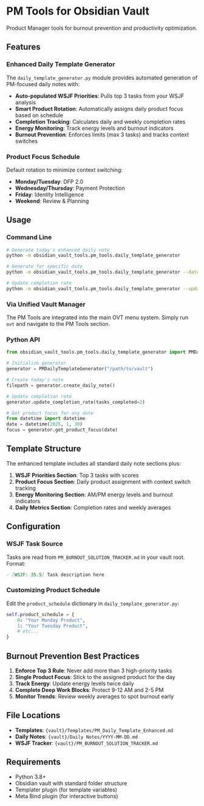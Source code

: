 # PM Tools for Obsidian Vault

Product Manager tools for burnout prevention and productivity optimization.

## Features

### Enhanced Daily Template Generator

The `daily_template_generator.py` module provides automated generation of PM-focused daily notes with:

- **Auto-populated WSJF Priorities**: Pulls top 3 tasks from your WSJF analysis
- **Smart Product Rotation**: Automatically assigns daily product focus based on schedule
- **Completion Tracking**: Calculates daily and weekly completion rates
- **Energy Monitoring**: Track energy levels and burnout indicators
- **Burnout Prevention**: Enforces limits (max 3 tasks) and tracks context switches

### Product Focus Schedule

Default rotation to minimize context switching:
- **Monday/Tuesday**: DFP 2.0
- **Wednesday/Thursday**: Payment Protection
- **Friday**: Identity Intelligence
- **Weekend**: Review & Planning

## Usage

### Command Line

```bash
# Generate today's enhanced daily note
python -m obsidian_vault_tools.pm_tools.daily_template_generator

# Generate for specific date
python -m obsidian_vault_tools.pm_tools.daily_template_generator --date 2025-01-30

# Update completion rate
python -m obsidian_vault_tools.pm_tools.daily_template_generator --update-completion 2
```

### Via Unified Vault Manager

The PM Tools are integrated into the main OVT menu system. Simply run `ovt` and navigate to the PM Tools section.

### Python API

```python
from obsidian_vault_tools.pm_tools.daily_template_generator import PMDailyTemplateGenerator

# Initialize generator
generator = PMDailyTemplateGenerator("/path/to/vault")

# Create today's note
filepath = generator.create_daily_note()

# Update completion rate
generator.update_completion_rate(tasks_completed=2)

# Get product focus for any date
from datetime import datetime
date = datetime(2025, 1, 30)
focus = generator.get_product_focus(date)
```

## Template Structure

The enhanced template includes all standard daily note sections plus:

1. **WSJF Priorities Section**: Top 3 tasks with scores
2. **Product Focus Section**: Daily product assignment with context switch tracking
3. **Energy Monitoring Section**: AM/PM energy levels and burnout indicators
4. **Daily Metrics Section**: Completion rates and weekly averages

## Configuration

### WSJF Task Source

Tasks are read from `PM_BURNOUT_SOLUTION_TRACKER.md` in your vault root. Format:
```markdown
- [WSJF: 35.5] Task description here
```

### Customizing Product Schedule

Edit the `product_schedule` dictionary in `daily_template_generator.py`:
```python
self.product_schedule = {
    0: "Your Monday Product",
    1: "Your Tuesday Product",
    # etc...
}
```

## Burnout Prevention Best Practices

1. **Enforce Top 3 Rule**: Never add more than 3 high-priority tasks
2. **Single Product Focus**: Stick to the assigned product for the day
3. **Track Energy**: Update energy levels twice daily
4. **Complete Deep Work Blocks**: Protect 9-12 AM and 2-5 PM
5. **Monitor Trends**: Review weekly averages to spot burnout early

## File Locations

- **Templates**: `{vault}/Templates/PM_Daily_Template_Enhanced.md`
- **Daily Notes**: `{vault}/Daily Notes/YYYY-MM-DD.md`
- **WSJF Tracker**: `{vault}/PM_BURNOUT_SOLUTION_TRACKER.md`

## Requirements

- Python 3.8+
- Obsidian vault with standard folder structure
- Templater plugin (for template variables)
- Meta Bind plugin (for interactive buttons)